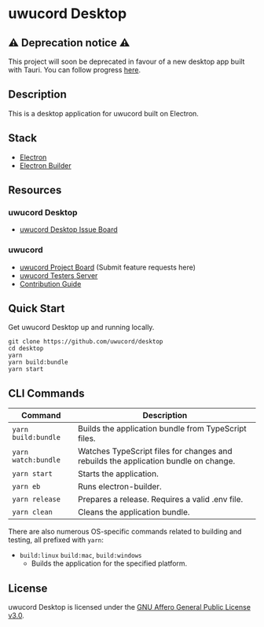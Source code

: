 # uwucord Desktop

## ⚠️ Deprecation notice ⚠️

This project will soon be deprecated in favour of a new desktop app built with Tauri. You can follow progress [here](https://github.com/uwucord/frontend/issues/14).

## Description

This is a desktop application for uwucord built on Electron.

## Stack

-   [Electron](https://electronjs.org/)
-   [Electron Builder](https://www.electron.build/)

## Resources

### uwucord Desktop

-   [uwucord Desktop Issue Board](https://github.com/uwucord/desktop/issues)

### uwucord

-   [uwucord Project Board](https://github.com/uwucord/uwucord/discussions) (Submit feature requests here)
-   [uwucord Testers Server](https://app.uwucord.chat/invite/Testers)
-   [Contribution Guide](https://developers.uwucord.chat/contributing)

## Quick Start

Get uwucord Desktop up and running locally.

```
git clone https://github.com/uwucord/desktop
cd desktop
yarn
yarn build:bundle
yarn start
```

## CLI Commands

| Command             | Description                                                                         |
| ------------------- | ----------------------------------------------------------------------------------- |
| `yarn build:bundle` | Builds the application bundle from TypeScript files.                                |
| `yarn watch:bundle` | Watches TypeScript files for changes and rebuilds the application bundle on change. |
| `yarn start`        | Starts the application.                                                             |
| `yarn eb`           | Runs electron-builder.                                                              |
| `yarn release`      | Prepares a release. Requires a valid .env file.                                     |
| `yarn clean`        | Cleans the application bundle.                                                      |

There are also numerous OS-specific commands related to building and testing, all prefixed with `yarn`:

-   `build:linux` `build:mac`, `build:windows`
    -   Builds the application for the specified platform.

## License

uwucord Desktop is licensed under the [GNU Affero General Public License v3.0](https://github.com/uwucord/desktop/blob/master/LICENSE).

